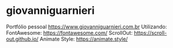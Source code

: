 # giovanniguarnieri
 Portfólio pessoal
 https://www.giovanniguarnieri.com.br
 Utilizando:
 FontAwesome: https://fontawesome.com/
 ScrollOut: https://scroll-out.github.io/
 Animate Style: https://animate.style/
